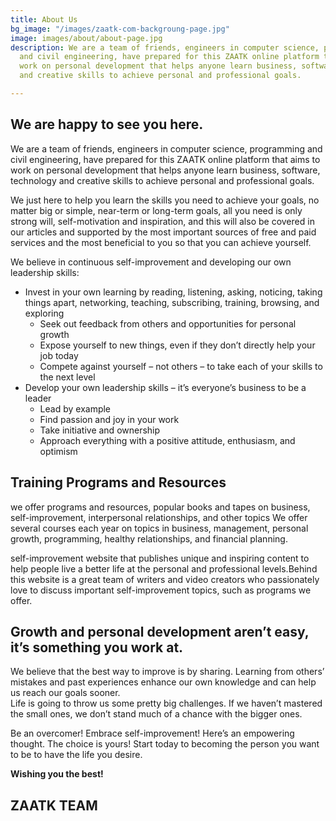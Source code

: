 ```yaml
---
title: About Us
bg_image: "/images/zaatk-com-backgroung-page.jpg"
image: images/about/about-page.jpg
description: We are a team of friends, engineers in computer science, programming
  and civil engineering, have prepared for this ZAATK online platform that aims to
  work on personal development that helps anyone learn business, software, technology
  and creative skills to achieve personal and professional goals.

---
```

## We are happy to see you here.

  
We are a team of friends, engineers in computer science, programming and civil engineering, have prepared for this ZAATK online platform that aims to work on personal development that helps anyone learn business, software, technology and creative skills to achieve personal and professional goals.

We just here to help you learn the skills you need to achieve your goals, no matter big or simple, near-term or long-term goals, all you need is only strong will, self-motivation and inspiration, and this will also be covered in our articles and supported by the most important sources of free and paid services and the most beneficial to you so that you can achieve yourself.

We believe in continuous self-improvement and developing our own leadership skills:

* Invest in your own learning by reading, listening, asking, noticing, taking things apart, networking, teaching, subscribing, training, browsing, and exploring
  * Seek out feedback from others and opportunities for personal growth
  * Expose yourself to new things, even if they don’t directly help your job today
  * Compete against yourself – not others – to take each of your skills to the next level
* Develop your own leadership skills – it’s everyone’s business to be a leader
  * Lead by example
  * Find passion and joy in your work
  * Take initiative and ownership
  * Approach everything with a positive attitude, enthusiasm, and optimism

## Training Programs and Resources

we offer programs and resources, popular books and tapes on business, self-improvement, interpersonal relationships, and other topics We offer several courses each year on topics in business, management, personal growth, programming, healthy relationships, and financial planning.

self-improvement website that publishes unique and inspiring content to help people live a better life at the personal and professional levels.Behind this website is a great team of writers and video creators who passionately love to discuss important self-improvement topics, such as programs we offer.

## Growth and personal development aren’t easy, it’s something you work at.

We believe that the best way to improve is by sharing. Learning from others’ mistakes and past experiences enhance our own knowledge and can help us reach our goals sooner.  
Life is going to throw us some pretty big challenges. If we haven’t mastered the small ones, we don’t stand much of a chance with the bigger ones.

Be an overcomer! Embrace self-improvement! Here’s an empowering thought. The choice is yours! Start today to becoming the person you want to be to have the life you desire.

**Wishing you the best!**

## **ZAATK TEAM**